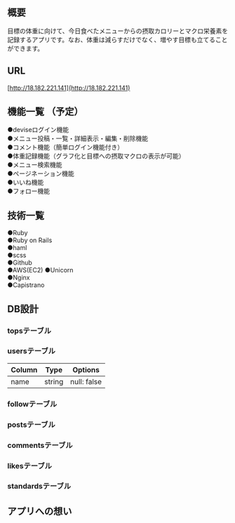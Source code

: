 ## 概要
目標の体重に向けて、今日食べたメニューからの摂取カロリーとマクロ栄養素を記録するアプリです。なお、体重は減らすだけでなく、増やす目標も立てることができます。

## URL  
[http://18.182.221.141](http://18.182.221.141)

## 機能一覧 （予定）
●deviseログイン機能  
●メニュー投稿・一覧・詳細表示・編集・削除機能  
●コメント機能（簡単ログイン機能付き）  
●体重記録機能（グラフ化と目標への摂取マクロの表示が可能）  
●メニュー検索機能  
●ページネーション機能  
●いいね機能  
●フォロー機能  

## 技術一覧
●Ruby  
●Ruby on Rails  
●haml  
●scss  
●Github  
●AWS(EC2) 
●Unicorn  
●Nginx  
●Capistrano

## DB設計
### topsテーブル  
### usersテーブル  
|Column|Type|Options|
|------|----|-------|
|name|string|null: false|
### followテーブル
### postsテーブル  
### commentsテーブル  
### likesテーブル
### standardsテーブル  

## アプリへの想い

